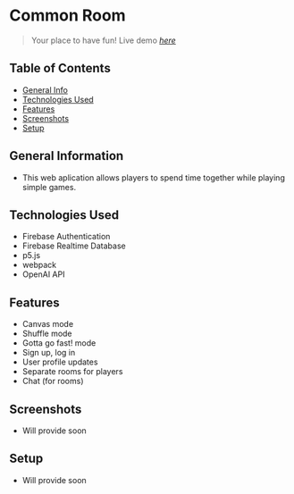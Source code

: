# Common Room
> Your place to have fun!
> Live demo [_here_](https://commonroom-d0a42.web.app/)

## Table of Contents
* [General Info](#general-information)
* [Technologies Used](#technologies-used)
* [Features](#features)
* [Screenshots](#screenshots)
* [Setup](#setup)

## General Information
- This web aplication allows players to spend time together while playing simple games.


## Technologies Used
- Firebase Authentication
- Firebase Realtime Database
- p5.js
- webpack
- OpenAI API


## Features
- Canvas mode
- Shuffle mode
- Gotta go fast! mode
- Sign up, log in
- User profile updates
- Separate rooms for players
- Chat (for rooms)


## Screenshots
- Will provide soon


## Setup
- Will provide soon